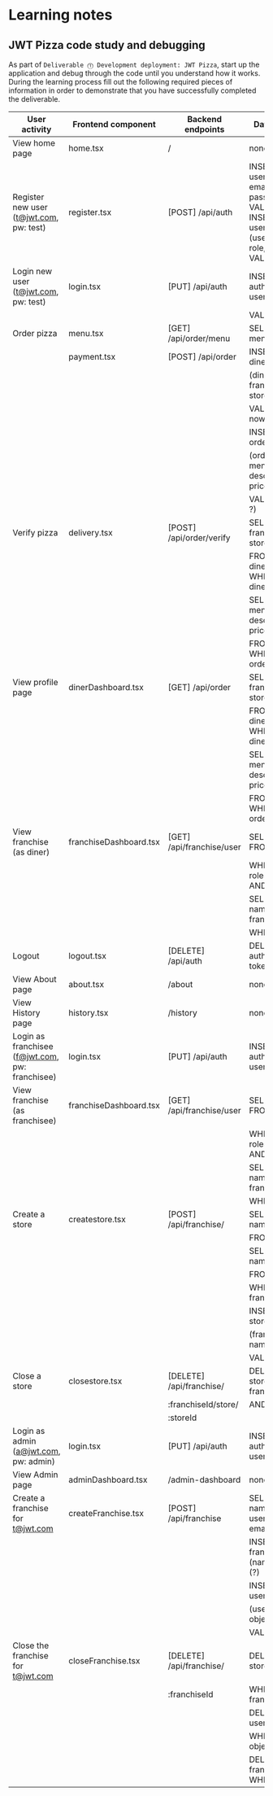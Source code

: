 # Learning notes

## JWT Pizza code study and debugging

As part of `Deliverable ⓵ Development deployment: JWT Pizza`, start up the application and debug through the code until you understand how it works. During the learning process fill out the following required pieces of information in order to demonstrate that you have successfully completed the deliverable.

| User activity                                       | Frontend component     | Backend endpoints         | Database SQL                                                                                                                |
| --------------------------------------------------- | ---------------------- | ------------------------- | --------------------------------------------------------------------------------------------------------------------------- |
| View home page                                      | home.tsx               | /                         | none                                                                                                                        |
| Register new user<br/>(t@jwt.com, pw: test)         | register.tsx           | [POST] /api/auth          | INSERT INTO user (name, email, password) VALUES (?, ?, ?)<br/>INSERT INTO userRole (userId, role,objectId) VALUES (?, ?, ?) |
| Login new user<br/>(t@jwt.com, pw: test)            | login.tsx              | [PUT] /api/auth           | INSERT INTO auth (token, userId)                                                                                            |
|                                                     |                        |                           | VALUES (?, ?)                                                                                                               |
| Order pizza                                         | menu.tsx               | [GET] /api/order/menu     | SELECT \* FROM menu                                                                                                         |
|                                                     | payment.tsx            | [POST] /api/order         | INSERT INTO dinerOrder                                                                                                      |
|                                                     |                        |                           | (dinerId, franchiseId, storeId, date)                                                                                       |
|                                                     |                        |                           | VALUES (?, ?, ?, now())                                                                                                     |
|                                                     |                        |                           | INSERT INTO orderItem                                                                                                       |
|                                                     |                        |                           | (orderId, menuId, description, price)                                                                                       |
|                                                     |                        |                           | VALUES (?, ?, ?, ?)                                                                                                         |
| Verify pizza                                        | delivery.tsx           | [POST] /api/order/verify  | SELECT id, franchiseId, storeId, date                                                                                       |
|                                                     |                        |                           | FROM dinerOrder WHERE dinerId=? LIMIT                                                                                       |
|                                                     |                        |                           | SELECT id, menuId, description, price                                                                                       |
|                                                     |                        |                           | FROM orderItem WHERE orderId=?                                                                                              |
| View profile page                                   | dinerDashboard.tsx     | [GET] /api/order          | SELECT id, franchiseId, storeId, date                                                                                       |
|                                                     |                        |                           | FROM dinerOrder WHERE dinerId=? LIMIT                                                                                       |
|                                                     |                        |                           | SELECT id, menuId, description, price                                                                                       |
|                                                     |                        |                           | FROM orderItem WHERE orderId=?                                                                                              |
| View franchise<br/>(as diner)                       | franchiseDashboard.tsx | [GET] /api/franchise/user | SELECT objectId FROM userRole                                                                                               |
|                                                     |                        |                           | WHERE role='franchisee' AND userId=?                                                                                        |
|                                                     |                        |                           | SELECT id, name FROM franchise                                                                                              |
|                                                     |                        |                           | WHERE id in                                                                                                                 |
| Logout                                              | logout.tsx             | [DELETE] /api/auth        | DELETE FROM auth WHERE token=?                                                                                              |
| View About page                                     | about.tsx              | /about                    | none                                                                                                                        |
| View History page                                   | history.tsx            | /history                  | none                                                                                                                        |
| Login as franchisee<br/>(f@jwt.com, pw: franchisee) | login.tsx              | [PUT] /api/auth           | INSERT INTO auth (token, userId)                                                                                            |
| View franchise<br/>(as franchisee)                  | franchiseDashboard.tsx | [GET] /api/franchise/user | SELECT objectId FROM userRole                                                                                               |
|                                                     |                        |                           | WHERE role='franchisee' AND userId=?                                                                                        |
|                                                     |                        |                           | SELECT id, name FROM franchise                                                                                              |
|                                                     |                        |                           | WHERE id in                                                                                                                 |
| Create a store                                      | createstore.tsx        | [POST] /api/franchise/    | SELECT id, name                                                                                                             |
|                                                     |                        |                           | FROM franchise                                                                                                              |
|                                                     |                        |                           | SELECT id, name                                                                                                             |
|                                                     |                        |                           | FROM store                                                                                                                  |
|                                                     |                        |                           | WHERE franchiseId=?                                                                                                         |
|                                                     |                        |                           | INSERT INTO store                                                                                                           |
|                                                     |                        |                           | (franchiseId, name)                                                                                                         |
|                                                     |                        |                           | VALUES (?, ?)                                                                                                               |
| Close a store                                       | closestore.tsx         | [DELETE] /api/franchise/  | DELETE FROM store WHERE franchiseId=?                                                                                       |
|                                                     |                        | :franchiseId/store/       | AND id=?                                                                                                                    |
|                                                     |                        | :storeId                  |                                                                                                                             |
| Login as admin<br/>(a@jwt.com, pw: admin)           | login.tsx              | [PUT] /api/auth           | INSERT INTO auth (token, userId)                                                                                            |
| View Admin page                                     | adminDashboard.tsx     | /admin-dashboard          | none                                                                                                                        |
| Create a franchise for t@jwt.com                    | createFranchise.tsx    | [POST] /api/franchise     | SELECT id, name FROM user WHERE email=?                                                                                     |
|                                                     |                        |                           | INSERT INTO franchise (name) VALUES (?)                                                                                     |
|                                                     |                        |                           | INSERT INTO userRole                                                                                                        |
|                                                     |                        |                           | (userId, role, objectId)                                                                                                    |
|                                                     |                        |                           | VALUES (?, ?, ?)                                                                                                            |
| Close the franchise for t@jwt.com                   | closeFranchise.tsx     | [DELETE] /api/franchise/  | DELETE FROM store                                                                                                           |
|                                                     |                        | :franchiseId              | WHERE franchiseId=?                                                                                                         |
|                                                     |                        |                           | DELETE FROM userRole                                                                                                        |
|                                                     |                        |                           | WHERE objectId=?                                                                                                            |
|                                                     |                        |                           | DELETE FROM franchise WHERE id=?                                                                                            |

